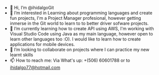 - 👋 Hi, I’m @ihidalgoGit
- 👀 I’m interested in Learning about programming languages and create fun projects, I'm a Project Manager profesional, however getting inmerse in the Git world to learn to to better driver sofware projects. 
- 🌱 I’m currently learning how to create API using AWS, I'm working with Visual Studio Code using Java as my main language, however open to learn other languages too :O).  I would like to learn how to create applications for mobile devices.
- 💞️ I’m looking to collaborate on projects where I can practice my new learnt skills 
- 📫 How to reach me: Via What's up: +(506) 60601788 or to ihidalgo77@hotmail.com

<!---
ihidalgoGit/ihidalgoGit is a ✨ special ✨ repository because its `README.md` (this file) appears on your GitHub profile.
You can click the Preview link to take a look at your changes.
--->

